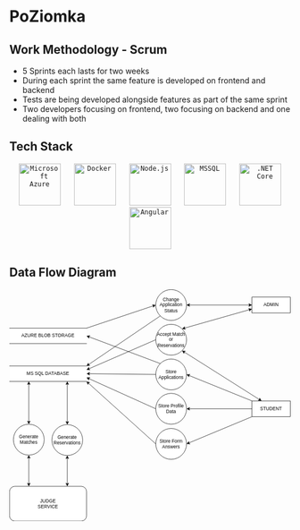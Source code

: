 # PoZiomka

## Work Methodology - Scrum
* 5 Sprints each lasts for two weeks
* During each sprint the same feature is developed on frontend and backend
* Tests are being developed alongside features as part of the same sprint
* Two developers focusing on frontend, two focusing on backend and one dealing with both

## Tech Stack
<div align="center">
	<code style="margin: 10px;"><img width="75" src="https://raw.githubusercontent.com/marwin1991/profile-technology-icons/refs/heads/main/icons/microsoft_azure.png" alt="Microsoft Azure" title="Microsoft Azure"/></code>
	<code style="margin: 10px;"><img width="75" src="https://raw.githubusercontent.com/marwin1991/profile-technology-icons/refs/heads/main/icons/docker.png" alt="Docker" title="Docker"/></code>
	<code style="margin: 10px;"><img width="75" src="https://raw.githubusercontent.com/marwin1991/profile-technology-icons/refs/heads/main/icons/node_js.png" alt="Node.js" title="Node.js"/></code>
	<code style="margin: 10px;"><img width="75" src="https://raw.githubusercontent.com/marwin1991/profile-technology-icons/refs/heads/main/icons/mssql.png" alt="MSSQL" title="MSSQL"/></code>
	<code style="margin: 10px;"><img width="75" src="https://raw.githubusercontent.com/marwin1991/profile-technology-icons/refs/heads/main/icons/_net_core.png" alt=".NET Core" title=".NET Core"/></code>
	<code style="margin: 10px;"><img width="75" src="https://raw.githubusercontent.com/marwin1991/profile-technology-icons/refs/heads/main/icons/angular.png" alt="Angular" title="Angular"/></code>
</div>

## Data Flow Diagram
<?xml version="1.0" encoding="UTF-8"?>
<!-- Do not edit this file with editors other than draw.io -->
<!DOCTYPE svg PUBLIC "-//W3C//DTD SVG 1.1//EN" "http://www.w3.org/Graphics/SVG/1.1/DTD/svg11.dtd">
<svg xmlns="http://www.w3.org/2000/svg" style="background: transparent; background-color: transparent; color-scheme: light dark;" xmlns:xlink="http://www.w3.org/1999/xlink" version="1.1" width="731px" height="601px" viewBox="-0.5 -0.5 731 601" content="&lt;mxfile host=&quot;app.diagrams.net&quot; agent=&quot;Mozilla/5.0 (Windows NT 10.0; Win64; x64) AppleWebKit/537.36 (KHTML, like Gecko) Chrome/134.0.0.0 Safari/537.36 Edg/134.0.0.0&quot; version=&quot;26.1.0&quot;&gt;&#10;  &lt;diagram name=&quot;Strona-1&quot; id=&quot;3VeVyC5zAqebMSFhkDi7&quot;&gt;&#10;    &lt;mxGraphModel dx=&quot;1213&quot; dy=&quot;768&quot; grid=&quot;1&quot; gridSize=&quot;10&quot; guides=&quot;1&quot; tooltips=&quot;1&quot; connect=&quot;1&quot; arrows=&quot;1&quot; fold=&quot;1&quot; page=&quot;1&quot; pageScale=&quot;1&quot; pageWidth=&quot;827&quot; pageHeight=&quot;1169&quot; math=&quot;0&quot; shadow=&quot;0&quot;&gt;&#10;      &lt;root&gt;&#10;        &lt;mxCell id=&quot;0&quot; /&gt;&#10;        &lt;mxCell id=&quot;1&quot; parent=&quot;0&quot; /&gt;&#10;        &lt;mxCell id=&quot;QAty3x_5dBIfzSIflDtk-3&quot; value=&quot;MS SQL DATABASE&quot; style=&quot;html=1;dashed=0;whiteSpace=wrap;shape=partialRectangle;right=0;left=0;&quot; parent=&quot;1&quot; vertex=&quot;1&quot;&gt;&#10;          &lt;mxGeometry x=&quot;40&quot; y=&quot;358&quot; width=&quot;200&quot; height=&quot;40&quot; as=&quot;geometry&quot; /&gt;&#10;        &lt;/mxCell&gt;&#10;        &lt;mxCell id=&quot;QAty3x_5dBIfzSIflDtk-4&quot; value=&quot;Store Profile Data&quot; style=&quot;shape=ellipse;html=1;dashed=0;whiteSpace=wrap;aspect=fixed;perimeter=ellipsePerimeter;&quot; parent=&quot;1&quot; vertex=&quot;1&quot;&gt;&#10;          &lt;mxGeometry x=&quot;420&quot; y=&quot;429&quot; width=&quot;80&quot; height=&quot;80&quot; as=&quot;geometry&quot; /&gt;&#10;        &lt;/mxCell&gt;&#10;        &lt;mxCell id=&quot;QAty3x_5dBIfzSIflDtk-5&quot; value=&quot;Store Form Answers&quot; style=&quot;shape=ellipse;html=1;dashed=0;whiteSpace=wrap;aspect=fixed;perimeter=ellipsePerimeter;&quot; parent=&quot;1&quot; vertex=&quot;1&quot;&gt;&#10;          &lt;mxGeometry x=&quot;420&quot; y=&quot;520&quot; width=&quot;80&quot; height=&quot;80&quot; as=&quot;geometry&quot; /&gt;&#10;        &lt;/mxCell&gt;&#10;        &lt;mxCell id=&quot;QAty3x_5dBIfzSIflDtk-6&quot; value=&quot;STUDENT&quot; style=&quot;html=1;dashed=0;whiteSpace=wrap;&quot; parent=&quot;1&quot; vertex=&quot;1&quot;&gt;&#10;          &lt;mxGeometry x=&quot;670&quot; y=&quot;448.5&quot; width=&quot;100&quot; height=&quot;41&quot; as=&quot;geometry&quot; /&gt;&#10;        &lt;/mxCell&gt;&#10;        &lt;mxCell id=&quot;QAty3x_5dBIfzSIflDtk-8&quot; value=&quot;&quot; style=&quot;endArrow=classic;html=1;rounded=0;entryX=1;entryY=0.5;entryDx=0;entryDy=0;exitX=0;exitY=0.5;exitDx=0;exitDy=0;&quot; parent=&quot;1&quot; source=&quot;QAty3x_5dBIfzSIflDtk-6&quot; target=&quot;QAty3x_5dBIfzSIflDtk-4&quot; edge=&quot;1&quot;&gt;&#10;          &lt;mxGeometry width=&quot;50&quot; height=&quot;50&quot; relative=&quot;1&quot; as=&quot;geometry&quot;&gt;&#10;            &lt;mxPoint x=&quot;420&quot; y=&quot;626&quot; as=&quot;sourcePoint&quot; /&gt;&#10;            &lt;mxPoint x=&quot;470&quot; y=&quot;576&quot; as=&quot;targetPoint&quot; /&gt;&#10;          &lt;/mxGeometry&gt;&#10;        &lt;/mxCell&gt;&#10;        &lt;mxCell id=&quot;QAty3x_5dBIfzSIflDtk-9&quot; value=&quot;&quot; style=&quot;endArrow=classic;html=1;rounded=0;entryX=1;entryY=0.5;entryDx=0;entryDy=0;exitX=0;exitY=1;exitDx=0;exitDy=0;&quot; parent=&quot;1&quot; source=&quot;QAty3x_5dBIfzSIflDtk-6&quot; target=&quot;QAty3x_5dBIfzSIflDtk-5&quot; edge=&quot;1&quot;&gt;&#10;          &lt;mxGeometry width=&quot;50&quot; height=&quot;50&quot; relative=&quot;1&quot; as=&quot;geometry&quot;&gt;&#10;            &lt;mxPoint x=&quot;420&quot; y=&quot;626&quot; as=&quot;sourcePoint&quot; /&gt;&#10;            &lt;mxPoint x=&quot;470&quot; y=&quot;576&quot; as=&quot;targetPoint&quot; /&gt;&#10;          &lt;/mxGeometry&gt;&#10;        &lt;/mxCell&gt;&#10;        &lt;mxCell id=&quot;QAty3x_5dBIfzSIflDtk-10&quot; value=&quot;&quot; style=&quot;endArrow=classic;html=1;rounded=0;exitX=0;exitY=0.5;exitDx=0;exitDy=0;entryX=1;entryY=1;entryDx=0;entryDy=0;&quot; parent=&quot;1&quot; source=&quot;QAty3x_5dBIfzSIflDtk-5&quot; target=&quot;QAty3x_5dBIfzSIflDtk-3&quot; edge=&quot;1&quot;&gt;&#10;          &lt;mxGeometry width=&quot;50&quot; height=&quot;50&quot; relative=&quot;1&quot; as=&quot;geometry&quot;&gt;&#10;            &lt;mxPoint x=&quot;420&quot; y=&quot;626&quot; as=&quot;sourcePoint&quot; /&gt;&#10;            &lt;mxPoint x=&quot;240&quot; y=&quot;476&quot; as=&quot;targetPoint&quot; /&gt;&#10;          &lt;/mxGeometry&gt;&#10;        &lt;/mxCell&gt;&#10;        &lt;mxCell id=&quot;QAty3x_5dBIfzSIflDtk-11&quot; value=&quot;&quot; style=&quot;endArrow=classic;html=1;rounded=0;exitX=0;exitY=0.5;exitDx=0;exitDy=0;entryX=1;entryY=0.75;entryDx=0;entryDy=0;&quot; parent=&quot;1&quot; source=&quot;QAty3x_5dBIfzSIflDtk-4&quot; target=&quot;QAty3x_5dBIfzSIflDtk-3&quot; edge=&quot;1&quot;&gt;&#10;          &lt;mxGeometry width=&quot;50&quot; height=&quot;50&quot; relative=&quot;1&quot; as=&quot;geometry&quot;&gt;&#10;            &lt;mxPoint x=&quot;420&quot; y=&quot;626&quot; as=&quot;sourcePoint&quot; /&gt;&#10;            &lt;mxPoint x=&quot;240&quot; y=&quot;456&quot; as=&quot;targetPoint&quot; /&gt;&#10;          &lt;/mxGeometry&gt;&#10;        &lt;/mxCell&gt;&#10;        &lt;mxCell id=&quot;QAty3x_5dBIfzSIflDtk-12&quot; value=&quot;AZURE BLOB STORAGE&quot; style=&quot;html=1;dashed=0;whiteSpace=wrap;shape=partialRectangle;right=0;left=0;&quot; parent=&quot;1&quot; vertex=&quot;1&quot;&gt;&#10;          &lt;mxGeometry x=&quot;40&quot; y=&quot;260&quot; width=&quot;200&quot; height=&quot;40&quot; as=&quot;geometry&quot; /&gt;&#10;        &lt;/mxCell&gt;&#10;        &lt;mxCell id=&quot;QAty3x_5dBIfzSIflDtk-13&quot; value=&quot;Store Applications&quot; style=&quot;shape=ellipse;html=1;dashed=0;whiteSpace=wrap;aspect=fixed;perimeter=ellipsePerimeter;&quot; parent=&quot;1&quot; vertex=&quot;1&quot;&gt;&#10;          &lt;mxGeometry x=&quot;420&quot; y=&quot;340&quot; width=&quot;80&quot; height=&quot;80&quot; as=&quot;geometry&quot; /&gt;&#10;        &lt;/mxCell&gt;&#10;        &lt;mxCell id=&quot;QAty3x_5dBIfzSIflDtk-14&quot; value=&quot;&quot; style=&quot;endArrow=classic;html=1;rounded=0;exitX=0;exitY=0;exitDx=0;exitDy=0;entryX=1;entryY=0.5;entryDx=0;entryDy=0;&quot; parent=&quot;1&quot; source=&quot;QAty3x_5dBIfzSIflDtk-6&quot; target=&quot;QAty3x_5dBIfzSIflDtk-13&quot; edge=&quot;1&quot;&gt;&#10;          &lt;mxGeometry width=&quot;50&quot; height=&quot;50&quot; relative=&quot;1&quot; as=&quot;geometry&quot;&gt;&#10;            &lt;mxPoint x=&quot;420&quot; y=&quot;626&quot; as=&quot;sourcePoint&quot; /&gt;&#10;            &lt;mxPoint x=&quot;470&quot; y=&quot;576&quot; as=&quot;targetPoint&quot; /&gt;&#10;          &lt;/mxGeometry&gt;&#10;        &lt;/mxCell&gt;&#10;        &lt;mxCell id=&quot;QAty3x_5dBIfzSIflDtk-15&quot; value=&quot;&quot; style=&quot;endArrow=classic;html=1;rounded=0;entryX=1;entryY=0.5;entryDx=0;entryDy=0;exitX=0;exitY=0;exitDx=0;exitDy=0;&quot; parent=&quot;1&quot; source=&quot;QAty3x_5dBIfzSIflDtk-13&quot; target=&quot;QAty3x_5dBIfzSIflDtk-12&quot; edge=&quot;1&quot;&gt;&#10;          &lt;mxGeometry width=&quot;50&quot; height=&quot;50&quot; relative=&quot;1&quot; as=&quot;geometry&quot;&gt;&#10;            &lt;mxPoint x=&quot;430&quot; y=&quot;646&quot; as=&quot;sourcePoint&quot; /&gt;&#10;            &lt;mxPoint x=&quot;240&quot; y=&quot;358&quot; as=&quot;targetPoint&quot; /&gt;&#10;          &lt;/mxGeometry&gt;&#10;        &lt;/mxCell&gt;&#10;        &lt;mxCell id=&quot;QAty3x_5dBIfzSIflDtk-16&quot; value=&quot;&quot; style=&quot;endArrow=classic;html=1;rounded=0;entryX=1;entryY=0.5;entryDx=0;entryDy=0;exitX=0;exitY=0.5;exitDx=0;exitDy=0;&quot; parent=&quot;1&quot; source=&quot;QAty3x_5dBIfzSIflDtk-13&quot; target=&quot;QAty3x_5dBIfzSIflDtk-3&quot; edge=&quot;1&quot;&gt;&#10;          &lt;mxGeometry width=&quot;50&quot; height=&quot;50&quot; relative=&quot;1&quot; as=&quot;geometry&quot;&gt;&#10;            &lt;mxPoint x=&quot;420&quot; y=&quot;626&quot; as=&quot;sourcePoint&quot; /&gt;&#10;            &lt;mxPoint x=&quot;240&quot; y=&quot;436&quot; as=&quot;targetPoint&quot; /&gt;&#10;          &lt;/mxGeometry&gt;&#10;        &lt;/mxCell&gt;&#10;        &lt;mxCell id=&quot;QAty3x_5dBIfzSIflDtk-18&quot; value=&quot;JUDGE&amp;lt;div&amp;gt;SERVICE&amp;lt;/div&amp;gt;&quot; style=&quot;rounded=1;whiteSpace=wrap;html=1;&quot; parent=&quot;1&quot; vertex=&quot;1&quot;&gt;&#10;          &lt;mxGeometry x=&quot;40&quot; y=&quot;670&quot; width=&quot;200&quot; height=&quot;90&quot; as=&quot;geometry&quot; /&gt;&#10;        &lt;/mxCell&gt;&#10;        &lt;mxCell id=&quot;QAty3x_5dBIfzSIflDtk-20&quot; value=&quot;Generate Matches&quot; style=&quot;ellipse;whiteSpace=wrap;html=1;aspect=fixed;&quot; parent=&quot;1&quot; vertex=&quot;1&quot;&gt;&#10;          &lt;mxGeometry x=&quot;50&quot; y=&quot;509&quot; width=&quot;80&quot; height=&quot;80&quot; as=&quot;geometry&quot; /&gt;&#10;        &lt;/mxCell&gt;&#10;        &lt;mxCell id=&quot;QAty3x_5dBIfzSIflDtk-21&quot; value=&quot;&quot; style=&quot;endArrow=classic;startArrow=classic;html=1;rounded=0;entryX=0.25;entryY=0;entryDx=0;entryDy=0;exitX=0.5;exitY=1;exitDx=0;exitDy=0;&quot; parent=&quot;1&quot; source=&quot;QAty3x_5dBIfzSIflDtk-20&quot; target=&quot;QAty3x_5dBIfzSIflDtk-18&quot; edge=&quot;1&quot;&gt;&#10;          &lt;mxGeometry width=&quot;50&quot; height=&quot;50&quot; relative=&quot;1&quot; as=&quot;geometry&quot;&gt;&#10;            &lt;mxPoint x=&quot;290&quot; y=&quot;1070&quot; as=&quot;sourcePoint&quot; /&gt;&#10;            &lt;mxPoint x=&quot;340&quot; y=&quot;1020&quot; as=&quot;targetPoint&quot; /&gt;&#10;          &lt;/mxGeometry&gt;&#10;        &lt;/mxCell&gt;&#10;        &lt;mxCell id=&quot;QAty3x_5dBIfzSIflDtk-22&quot; value=&quot;&quot; style=&quot;endArrow=classic;startArrow=classic;html=1;rounded=0;exitX=0.5;exitY=0;exitDx=0;exitDy=0;entryX=0.25;entryY=1;entryDx=0;entryDy=0;&quot; parent=&quot;1&quot; source=&quot;QAty3x_5dBIfzSIflDtk-20&quot; target=&quot;QAty3x_5dBIfzSIflDtk-3&quot; edge=&quot;1&quot;&gt;&#10;          &lt;mxGeometry width=&quot;50&quot; height=&quot;50&quot; relative=&quot;1&quot; as=&quot;geometry&quot;&gt;&#10;            &lt;mxPoint x=&quot;100&quot; y=&quot;570&quot; as=&quot;sourcePoint&quot; /&gt;&#10;            &lt;mxPoint x=&quot;90&quot; y=&quot;640&quot; as=&quot;targetPoint&quot; /&gt;&#10;          &lt;/mxGeometry&gt;&#10;        &lt;/mxCell&gt;&#10;        &lt;mxCell id=&quot;QAty3x_5dBIfzSIflDtk-23&quot; value=&quot;Generate Reservations&quot; style=&quot;ellipse;whiteSpace=wrap;html=1;aspect=fixed;&quot; parent=&quot;1&quot; vertex=&quot;1&quot;&gt;&#10;          &lt;mxGeometry x=&quot;150&quot; y=&quot;510&quot; width=&quot;80&quot; height=&quot;80&quot; as=&quot;geometry&quot; /&gt;&#10;        &lt;/mxCell&gt;&#10;        &lt;mxCell id=&quot;QAty3x_5dBIfzSIflDtk-24&quot; value=&quot;&quot; style=&quot;endArrow=classic;startArrow=classic;html=1;fontColor=#FF3333;rounded=0;exitX=0.75;exitY=0;exitDx=0;exitDy=0;entryX=0.5;entryY=1;entryDx=0;entryDy=0;&quot; parent=&quot;1&quot; source=&quot;QAty3x_5dBIfzSIflDtk-18&quot; target=&quot;QAty3x_5dBIfzSIflDtk-23&quot; edge=&quot;1&quot;&gt;&#10;          &lt;mxGeometry width=&quot;50&quot; height=&quot;50&quot; relative=&quot;1&quot; as=&quot;geometry&quot;&gt;&#10;            &lt;mxPoint x=&quot;346&quot; y=&quot;1050&quot; as=&quot;sourcePoint&quot; /&gt;&#10;            &lt;mxPoint x=&quot;396&quot; y=&quot;1000&quot; as=&quot;targetPoint&quot; /&gt;&#10;          &lt;/mxGeometry&gt;&#10;        &lt;/mxCell&gt;&#10;        &lt;mxCell id=&quot;QAty3x_5dBIfzSIflDtk-25&quot; value=&quot;&quot; style=&quot;endArrow=classic;startArrow=classic;html=1;fontColor=#FF3333;rounded=0;entryX=0.5;entryY=0;entryDx=0;entryDy=0;exitX=0.75;exitY=1;exitDx=0;exitDy=0;&quot; parent=&quot;1&quot; source=&quot;QAty3x_5dBIfzSIflDtk-3&quot; target=&quot;QAty3x_5dBIfzSIflDtk-23&quot; edge=&quot;1&quot;&gt;&#10;          &lt;mxGeometry width=&quot;50&quot; height=&quot;50&quot; relative=&quot;1&quot; as=&quot;geometry&quot;&gt;&#10;            &lt;mxPoint x=&quot;210&quot; y=&quot;550&quot; as=&quot;sourcePoint&quot; /&gt;&#10;            &lt;mxPoint x=&quot;270&quot; y=&quot;590&quot; as=&quot;targetPoint&quot; /&gt;&#10;          &lt;/mxGeometry&gt;&#10;        &lt;/mxCell&gt;&#10;        &lt;mxCell id=&quot;QAty3x_5dBIfzSIflDtk-30&quot; value=&quot;Change Application Status&quot; style=&quot;shape=ellipse;html=1;dashed=0;whiteSpace=wrap;aspect=fixed;perimeter=ellipsePerimeter;&quot; parent=&quot;1&quot; vertex=&quot;1&quot;&gt;&#10;          &lt;mxGeometry x=&quot;420&quot; y=&quot;160&quot; width=&quot;80&quot; height=&quot;80&quot; as=&quot;geometry&quot; /&gt;&#10;        &lt;/mxCell&gt;&#10;        &lt;mxCell id=&quot;QAty3x_5dBIfzSIflDtk-31&quot; value=&quot;ADMIN&quot; style=&quot;html=1;dashed=0;whiteSpace=wrap;&quot; parent=&quot;1&quot; vertex=&quot;1&quot;&gt;&#10;          &lt;mxGeometry x=&quot;670&quot; y=&quot;179.5&quot; width=&quot;100&quot; height=&quot;41&quot; as=&quot;geometry&quot; /&gt;&#10;        &lt;/mxCell&gt;&#10;        &lt;mxCell id=&quot;QAty3x_5dBIfzSIflDtk-33&quot; value=&quot;&quot; style=&quot;endArrow=classic;html=1;rounded=0;exitX=1;exitY=0;exitDx=0;exitDy=0;entryX=0;entryY=0.5;entryDx=0;entryDy=0;&quot; parent=&quot;1&quot; source=&quot;QAty3x_5dBIfzSIflDtk-12&quot; target=&quot;QAty3x_5dBIfzSIflDtk-30&quot; edge=&quot;1&quot;&gt;&#10;          &lt;mxGeometry width=&quot;50&quot; height=&quot;50&quot; relative=&quot;1&quot; as=&quot;geometry&quot;&gt;&#10;            &lt;mxPoint x=&quot;330&quot; y=&quot;160&quot; as=&quot;sourcePoint&quot; /&gt;&#10;            &lt;mxPoint x=&quot;350&quot; y=&quot;160&quot; as=&quot;targetPoint&quot; /&gt;&#10;          &lt;/mxGeometry&gt;&#10;        &lt;/mxCell&gt;&#10;        &lt;mxCell id=&quot;QAty3x_5dBIfzSIflDtk-35&quot; value=&quot;&quot; style=&quot;endArrow=classic;html=1;rounded=0;entryX=1;entryY=0;entryDx=0;entryDy=0;exitX=0;exitY=1;exitDx=0;exitDy=0;&quot; parent=&quot;1&quot; source=&quot;QAty3x_5dBIfzSIflDtk-30&quot; target=&quot;QAty3x_5dBIfzSIflDtk-3&quot; edge=&quot;1&quot;&gt;&#10;          &lt;mxGeometry width=&quot;50&quot; height=&quot;50&quot; relative=&quot;1&quot; as=&quot;geometry&quot;&gt;&#10;            &lt;mxPoint x=&quot;410&quot; y=&quot;380&quot; as=&quot;sourcePoint&quot; /&gt;&#10;            &lt;mxPoint x=&quot;460&quot; y=&quot;330&quot; as=&quot;targetPoint&quot; /&gt;&#10;          &lt;/mxGeometry&gt;&#10;        &lt;/mxCell&gt;&#10;        &lt;mxCell id=&quot;QAty3x_5dBIfzSIflDtk-36&quot; value=&quot;&quot; style=&quot;endArrow=classic;startArrow=classic;html=1;fontColor=#FF3333;rounded=0;entryX=1;entryY=0.5;entryDx=0;entryDy=0;exitX=0;exitY=0.5;exitDx=0;exitDy=0;&quot; parent=&quot;1&quot; source=&quot;QAty3x_5dBIfzSIflDtk-31&quot; target=&quot;QAty3x_5dBIfzSIflDtk-30&quot; edge=&quot;1&quot;&gt;&#10;          &lt;mxGeometry width=&quot;50&quot; height=&quot;50&quot; relative=&quot;1&quot; as=&quot;geometry&quot;&gt;&#10;            &lt;mxPoint x=&quot;410&quot; y=&quot;380&quot; as=&quot;sourcePoint&quot; /&gt;&#10;            &lt;mxPoint x=&quot;460&quot; y=&quot;330&quot; as=&quot;targetPoint&quot; /&gt;&#10;          &lt;/mxGeometry&gt;&#10;        &lt;/mxCell&gt;&#10;        &lt;mxCell id=&quot;QAty3x_5dBIfzSIflDtk-37&quot; value=&quot;Accept Match or Reservations&quot; style=&quot;shape=ellipse;html=1;dashed=0;whiteSpace=wrap;aspect=fixed;perimeter=ellipsePerimeter;&quot; parent=&quot;1&quot; vertex=&quot;1&quot;&gt;&#10;          &lt;mxGeometry x=&quot;420&quot; y=&quot;250&quot; width=&quot;80&quot; height=&quot;80&quot; as=&quot;geometry&quot; /&gt;&#10;        &lt;/mxCell&gt;&#10;        &lt;mxCell id=&quot;QAty3x_5dBIfzSIflDtk-38&quot; value=&quot;&quot; style=&quot;endArrow=classic;startArrow=classic;html=1;fontColor=#FF3333;rounded=0;entryX=1;entryY=1;entryDx=0;entryDy=0;exitX=0.25;exitY=0;exitDx=0;exitDy=0;&quot; parent=&quot;1&quot; source=&quot;QAty3x_5dBIfzSIflDtk-6&quot; target=&quot;QAty3x_5dBIfzSIflDtk-37&quot; edge=&quot;1&quot;&gt;&#10;          &lt;mxGeometry width=&quot;50&quot; height=&quot;50&quot; relative=&quot;1&quot; as=&quot;geometry&quot;&gt;&#10;            &lt;mxPoint x=&quot;410&quot; y=&quot;380&quot; as=&quot;sourcePoint&quot; /&gt;&#10;            &lt;mxPoint x=&quot;460&quot; y=&quot;330&quot; as=&quot;targetPoint&quot; /&gt;&#10;          &lt;/mxGeometry&gt;&#10;        &lt;/mxCell&gt;&#10;        &lt;mxCell id=&quot;QAty3x_5dBIfzSIflDtk-39&quot; value=&quot;&quot; style=&quot;endArrow=classic;html=1;rounded=0;entryX=1;entryY=0.25;entryDx=0;entryDy=0;exitX=0;exitY=0.5;exitDx=0;exitDy=0;&quot; parent=&quot;1&quot; source=&quot;QAty3x_5dBIfzSIflDtk-37&quot; target=&quot;QAty3x_5dBIfzSIflDtk-3&quot; edge=&quot;1&quot;&gt;&#10;          &lt;mxGeometry width=&quot;50&quot; height=&quot;50&quot; relative=&quot;1&quot; as=&quot;geometry&quot;&gt;&#10;            &lt;mxPoint x=&quot;410&quot; y=&quot;380&quot; as=&quot;sourcePoint&quot; /&gt;&#10;            &lt;mxPoint x=&quot;460&quot; y=&quot;330&quot; as=&quot;targetPoint&quot; /&gt;&#10;          &lt;/mxGeometry&gt;&#10;        &lt;/mxCell&gt;&#10;        &lt;mxCell id=&quot;QAty3x_5dBIfzSIflDtk-40&quot; value=&quot;&quot; style=&quot;endArrow=classic;startArrow=classic;html=1;fontColor=#FF3333;rounded=0;entryX=1;entryY=0;entryDx=0;entryDy=0;exitX=0;exitY=0.75;exitDx=0;exitDy=0;&quot; parent=&quot;1&quot; source=&quot;QAty3x_5dBIfzSIflDtk-31&quot; target=&quot;QAty3x_5dBIfzSIflDtk-37&quot; edge=&quot;1&quot;&gt;&#10;          &lt;mxGeometry width=&quot;50&quot; height=&quot;50&quot; relative=&quot;1&quot; as=&quot;geometry&quot;&gt;&#10;            &lt;mxPoint x=&quot;410&quot; y=&quot;380&quot; as=&quot;sourcePoint&quot; /&gt;&#10;            &lt;mxPoint x=&quot;460&quot; y=&quot;330&quot; as=&quot;targetPoint&quot; /&gt;&#10;          &lt;/mxGeometry&gt;&#10;        &lt;/mxCell&gt;&#10;      &lt;/root&gt;&#10;    &lt;/mxGraphModel&gt;&#10;  &lt;/diagram&gt;&#10;&lt;/mxfile&gt;&#10;"><defs/><g><g data-cell-id="0"><g data-cell-id="1"><g data-cell-id="QAty3x_5dBIfzSIflDtk-3"><g><rect x="0" y="198" width="200" height="40" fill="#ffffff" stroke="none" pointer-events="all" style="fill: light-dark(#ffffff, var(--ge-dark-color, #121212));"/><path d="M 0 198 L 200 198 M 200 238 L 0 238" fill="none" stroke="#000000" stroke-linecap="square" stroke-miterlimit="10" pointer-events="all" style="stroke: light-dark(rgb(0, 0, 0), rgb(255, 255, 255));"/></g><g><g transform="translate(-0.5 -0.5)"><switch><foreignObject style="overflow: visible; text-align: left;" pointer-events="none" width="100%" height="100%" requiredFeatures="http://www.w3.org/TR/SVG11/feature#Extensibility"><div xmlns="http://www.w3.org/1999/xhtml" style="display: flex; align-items: unsafe center; justify-content: unsafe center; width: 198px; height: 1px; padding-top: 218px; margin-left: 1px;"><div style="box-sizing: border-box; font-size: 0; text-align: center; color: #000000; "><div style="display: inline-block; font-size: 12px; font-family: &quot;Helvetica&quot;; color: light-dark(#000000, #ffffff); line-height: 1.2; pointer-events: all; white-space: normal; word-wrap: normal; ">MS SQL DATABASE</div></div></div></foreignObject><text x="100" y="222" fill="light-dark(#000000, #ffffff)" font-family="&quot;Helvetica&quot;" font-size="12px" text-anchor="middle">MS SQL DATABASE</text></switch></g></g></g><g data-cell-id="QAty3x_5dBIfzSIflDtk-4"><g><ellipse cx="420" cy="309" rx="40" ry="40" fill="#ffffff" stroke="#000000" pointer-events="all" style="fill: light-dark(#ffffff, var(--ge-dark-color, #121212)); stroke: light-dark(rgb(0, 0, 0), rgb(255, 255, 255));"/></g><g><g transform="translate(-0.5 -0.5)"><switch><foreignObject style="overflow: visible; text-align: left;" pointer-events="none" width="100%" height="100%" requiredFeatures="http://www.w3.org/TR/SVG11/feature#Extensibility"><div xmlns="http://www.w3.org/1999/xhtml" style="display: flex; align-items: unsafe center; justify-content: unsafe center; width: 78px; height: 1px; padding-top: 309px; margin-left: 381px;"><div style="box-sizing: border-box; font-size: 0; text-align: center; color: #000000; "><div style="display: inline-block; font-size: 12px; font-family: &quot;Helvetica&quot;; color: light-dark(#000000, #ffffff); line-height: 1.2; pointer-events: all; white-space: normal; word-wrap: normal; ">Store Profile Data</div></div></div></foreignObject><text x="420" y="313" fill="light-dark(#000000, #ffffff)" font-family="&quot;Helvetica&quot;" font-size="12px" text-anchor="middle">Store Profile...</text></switch></g></g></g><g data-cell-id="QAty3x_5dBIfzSIflDtk-5"><g><ellipse cx="420" cy="400" rx="40" ry="40" fill="#ffffff" stroke="#000000" pointer-events="all" style="fill: light-dark(#ffffff, var(--ge-dark-color, #121212)); stroke: light-dark(rgb(0, 0, 0), rgb(255, 255, 255));"/></g><g><g transform="translate(-0.5 -0.5)"><switch><foreignObject style="overflow: visible; text-align: left;" pointer-events="none" width="100%" height="100%" requiredFeatures="http://www.w3.org/TR/SVG11/feature#Extensibility"><div xmlns="http://www.w3.org/1999/xhtml" style="display: flex; align-items: unsafe center; justify-content: unsafe center; width: 78px; height: 1px; padding-top: 400px; margin-left: 381px;"><div style="box-sizing: border-box; font-size: 0; text-align: center; color: #000000; "><div style="display: inline-block; font-size: 12px; font-family: &quot;Helvetica&quot;; color: light-dark(#000000, #ffffff); line-height: 1.2; pointer-events: all; white-space: normal; word-wrap: normal; ">Store Form Answers</div></div></div></foreignObject><text x="420" y="404" fill="light-dark(#000000, #ffffff)" font-family="&quot;Helvetica&quot;" font-size="12px" text-anchor="middle">Store Form An...</text></switch></g></g></g><g data-cell-id="QAty3x_5dBIfzSIflDtk-6"><g><rect x="630" y="288.5" width="100" height="41" fill="#ffffff" stroke="#000000" pointer-events="all" style="fill: light-dark(#ffffff, var(--ge-dark-color, #121212)); stroke: light-dark(rgb(0, 0, 0), rgb(255, 255, 255));"/></g><g><g transform="translate(-0.5 -0.5)"><switch><foreignObject style="overflow: visible; text-align: left;" pointer-events="none" width="100%" height="100%" requiredFeatures="http://www.w3.org/TR/SVG11/feature#Extensibility"><div xmlns="http://www.w3.org/1999/xhtml" style="display: flex; align-items: unsafe center; justify-content: unsafe center; width: 98px; height: 1px; padding-top: 309px; margin-left: 631px;"><div style="box-sizing: border-box; font-size: 0; text-align: center; color: #000000; "><div style="display: inline-block; font-size: 12px; font-family: &quot;Helvetica&quot;; color: light-dark(#000000, #ffffff); line-height: 1.2; pointer-events: all; white-space: normal; word-wrap: normal; ">STUDENT</div></div></div></foreignObject><text x="680" y="313" fill="light-dark(#000000, #ffffff)" font-family="&quot;Helvetica&quot;" font-size="12px" text-anchor="middle">STUDENT</text></switch></g></g></g><g data-cell-id="QAty3x_5dBIfzSIflDtk-8"><g><path d="M 630 309 L 466.37 309" fill="none" stroke="#000000" stroke-miterlimit="10" pointer-events="stroke" style="stroke: light-dark(rgb(0, 0, 0), rgb(255, 255, 255));"/><path d="M 461.12 309 L 468.12 305.5 L 466.37 309 L 468.12 312.5 Z" fill="#000000" stroke="#000000" stroke-miterlimit="10" pointer-events="all" style="fill: light-dark(rgb(0, 0, 0), rgb(255, 255, 255)); stroke: light-dark(rgb(0, 0, 0), rgb(255, 255, 255));"/></g></g><g data-cell-id="QAty3x_5dBIfzSIflDtk-9"><g><path d="M 630 329.5 L 465.88 397.56" fill="none" stroke="#000000" stroke-miterlimit="10" pointer-events="stroke" style="stroke: light-dark(rgb(0, 0, 0), rgb(255, 255, 255));"/><path d="M 461.03 399.57 L 466.16 393.66 L 465.88 397.56 L 468.84 400.12 Z" fill="#000000" stroke="#000000" stroke-miterlimit="10" pointer-events="all" style="fill: light-dark(rgb(0, 0, 0), rgb(255, 255, 255)); stroke: light-dark(rgb(0, 0, 0), rgb(255, 255, 255));"/></g></g><g data-cell-id="QAty3x_5dBIfzSIflDtk-10"><g><path d="M 380 400 L 204.73 242.26" fill="none" stroke="#000000" stroke-miterlimit="10" pointer-events="stroke" style="stroke: light-dark(rgb(0, 0, 0), rgb(255, 255, 255));"/><path d="M 200.83 238.75 L 208.38 240.83 L 204.73 242.26 L 203.69 246.03 Z" fill="#000000" stroke="#000000" stroke-miterlimit="10" pointer-events="all" style="fill: light-dark(rgb(0, 0, 0), rgb(255, 255, 255)); stroke: light-dark(rgb(0, 0, 0), rgb(255, 255, 255));"/></g></g><g data-cell-id="QAty3x_5dBIfzSIflDtk-11"><g><path d="M 380 309 L 205.81 230.61" fill="none" stroke="#000000" stroke-miterlimit="10" pointer-events="stroke" style="stroke: light-dark(rgb(0, 0, 0), rgb(255, 255, 255));"/><path d="M 201.02 228.46 L 208.84 228.14 L 205.81 230.61 L 205.97 234.52 Z" fill="#000000" stroke="#000000" stroke-miterlimit="10" pointer-events="all" style="fill: light-dark(rgb(0, 0, 0), rgb(255, 255, 255)); stroke: light-dark(rgb(0, 0, 0), rgb(255, 255, 255));"/></g></g><g data-cell-id="QAty3x_5dBIfzSIflDtk-12"><g><rect x="0" y="100" width="200" height="40" fill="#ffffff" stroke="none" pointer-events="all" style="fill: light-dark(#ffffff, var(--ge-dark-color, #121212));"/><path d="M 0 100 L 200 100 M 200 140 L 0 140" fill="none" stroke="#000000" stroke-linecap="square" stroke-miterlimit="10" pointer-events="all" style="stroke: light-dark(rgb(0, 0, 0), rgb(255, 255, 255));"/></g><g><g transform="translate(-0.5 -0.5)"><switch><foreignObject style="overflow: visible; text-align: left;" pointer-events="none" width="100%" height="100%" requiredFeatures="http://www.w3.org/TR/SVG11/feature#Extensibility"><div xmlns="http://www.w3.org/1999/xhtml" style="display: flex; align-items: unsafe center; justify-content: unsafe center; width: 198px; height: 1px; padding-top: 120px; margin-left: 1px;"><div style="box-sizing: border-box; font-size: 0; text-align: center; color: #000000; "><div style="display: inline-block; font-size: 12px; font-family: &quot;Helvetica&quot;; color: light-dark(#000000, #ffffff); line-height: 1.2; pointer-events: all; white-space: normal; word-wrap: normal; ">AZURE BLOB STORAGE</div></div></div></foreignObject><text x="100" y="124" fill="light-dark(#000000, #ffffff)" font-family="&quot;Helvetica&quot;" font-size="12px" text-anchor="middle">AZURE BLOB STORAGE</text></switch></g></g></g><g data-cell-id="QAty3x_5dBIfzSIflDtk-13"><g><ellipse cx="420" cy="220" rx="40" ry="40" fill="#ffffff" stroke="#000000" pointer-events="all" style="fill: light-dark(#ffffff, var(--ge-dark-color, #121212)); stroke: light-dark(rgb(0, 0, 0), rgb(255, 255, 255));"/></g><g><g transform="translate(-0.5 -0.5)"><switch><foreignObject style="overflow: visible; text-align: left;" pointer-events="none" width="100%" height="100%" requiredFeatures="http://www.w3.org/TR/SVG11/feature#Extensibility"><div xmlns="http://www.w3.org/1999/xhtml" style="display: flex; align-items: unsafe center; justify-content: unsafe center; width: 78px; height: 1px; padding-top: 220px; margin-left: 381px;"><div style="box-sizing: border-box; font-size: 0; text-align: center; color: #000000; "><div style="display: inline-block; font-size: 12px; font-family: &quot;Helvetica&quot;; color: light-dark(#000000, #ffffff); line-height: 1.2; pointer-events: all; white-space: normal; word-wrap: normal; ">Store Applications</div></div></div></foreignObject><text x="420" y="224" fill="light-dark(#000000, #ffffff)" font-family="&quot;Helvetica&quot;" font-size="12px" text-anchor="middle">Store Applica...</text></switch></g></g></g><g data-cell-id="QAty3x_5dBIfzSIflDtk-14"><g><path d="M 630 288.5 L 465.91 222.38" fill="none" stroke="#000000" stroke-miterlimit="10" pointer-events="stroke" style="stroke: light-dark(rgb(0, 0, 0), rgb(255, 255, 255));"/><path d="M 461.04 220.42 L 468.84 219.79 L 465.91 222.38 L 466.22 226.28 Z" fill="#000000" stroke="#000000" stroke-miterlimit="10" pointer-events="all" style="fill: light-dark(rgb(0, 0, 0), rgb(255, 255, 255)); stroke: light-dark(rgb(0, 0, 0), rgb(255, 255, 255));"/></g></g><g data-cell-id="QAty3x_5dBIfzSIflDtk-15"><g><path d="M 391.72 191.72 L 205.96 122.23" fill="none" stroke="#000000" stroke-miterlimit="10" pointer-events="stroke" style="stroke: light-dark(rgb(0, 0, 0), rgb(255, 255, 255));"/><path d="M 201.05 120.39 L 208.83 119.57 L 205.96 122.23 L 206.38 126.12 Z" fill="#000000" stroke="#000000" stroke-miterlimit="10" pointer-events="all" style="fill: light-dark(rgb(0, 0, 0), rgb(255, 255, 255)); stroke: light-dark(rgb(0, 0, 0), rgb(255, 255, 255));"/></g></g><g data-cell-id="QAty3x_5dBIfzSIflDtk-16"><g><path d="M 380 220 L 206.37 218.07" fill="none" stroke="#000000" stroke-miterlimit="10" pointer-events="stroke" style="stroke: light-dark(rgb(0, 0, 0), rgb(255, 255, 255));"/><path d="M 201.12 218.01 L 208.16 214.59 L 206.37 218.07 L 208.08 221.59 Z" fill="#000000" stroke="#000000" stroke-miterlimit="10" pointer-events="all" style="fill: light-dark(rgb(0, 0, 0), rgb(255, 255, 255)); stroke: light-dark(rgb(0, 0, 0), rgb(255, 255, 255));"/></g></g><g data-cell-id="QAty3x_5dBIfzSIflDtk-18"><g><rect x="0" y="510" width="200" height="90" rx="13.5" ry="13.5" fill="#ffffff" stroke="#000000" pointer-events="all" style="fill: light-dark(#ffffff, var(--ge-dark-color, #121212)); stroke: light-dark(rgb(0, 0, 0), rgb(255, 255, 255));"/></g><g><g transform="translate(-0.5 -0.5)"><switch><foreignObject style="overflow: visible; text-align: left;" pointer-events="none" width="100%" height="100%" requiredFeatures="http://www.w3.org/TR/SVG11/feature#Extensibility"><div xmlns="http://www.w3.org/1999/xhtml" style="display: flex; align-items: unsafe center; justify-content: unsafe center; width: 198px; height: 1px; padding-top: 555px; margin-left: 1px;"><div style="box-sizing: border-box; font-size: 0; text-align: center; color: #000000; "><div style="display: inline-block; font-size: 12px; font-family: &quot;Helvetica&quot;; color: light-dark(#000000, #ffffff); line-height: 1.2; pointer-events: all; white-space: normal; word-wrap: normal; ">JUDGE<div>SERVICE</div></div></div></div></foreignObject><text x="100" y="559" fill="light-dark(#000000, #ffffff)" font-family="&quot;Helvetica&quot;" font-size="12px" text-anchor="middle">JUDGE...</text></switch></g></g></g><g data-cell-id="QAty3x_5dBIfzSIflDtk-20"><g><ellipse cx="50" cy="389" rx="40" ry="40" fill="#ffffff" stroke="#000000" pointer-events="all" style="fill: light-dark(#ffffff, var(--ge-dark-color, #121212)); stroke: light-dark(rgb(0, 0, 0), rgb(255, 255, 255));"/></g><g><g transform="translate(-0.5 -0.5)"><switch><foreignObject style="overflow: visible; text-align: left;" pointer-events="none" width="100%" height="100%" requiredFeatures="http://www.w3.org/TR/SVG11/feature#Extensibility"><div xmlns="http://www.w3.org/1999/xhtml" style="display: flex; align-items: unsafe center; justify-content: unsafe center; width: 78px; height: 1px; padding-top: 389px; margin-left: 11px;"><div style="box-sizing: border-box; font-size: 0; text-align: center; color: #000000; "><div style="display: inline-block; font-size: 12px; font-family: &quot;Helvetica&quot;; color: light-dark(#000000, #ffffff); line-height: 1.2; pointer-events: all; white-space: normal; word-wrap: normal; ">Generate Matches</div></div></div></foreignObject><text x="50" y="393" fill="light-dark(#000000, #ffffff)" font-family="&quot;Helvetica&quot;" font-size="12px" text-anchor="middle">Generate Matc...</text></switch></g></g></g><g data-cell-id="QAty3x_5dBIfzSIflDtk-21"><g><path d="M 50 435.37 L 50 503.63" fill="none" stroke="#000000" stroke-miterlimit="10" pointer-events="stroke" style="stroke: light-dark(rgb(0, 0, 0), rgb(255, 255, 255));"/><path d="M 50 430.12 L 53.5 437.12 L 50 435.37 L 46.5 437.12 Z" fill="#000000" stroke="#000000" stroke-miterlimit="10" pointer-events="all" style="fill: light-dark(rgb(0, 0, 0), rgb(255, 255, 255)); stroke: light-dark(rgb(0, 0, 0), rgb(255, 255, 255));"/><path d="M 50 508.88 L 46.5 501.88 L 50 503.63 L 53.5 501.88 Z" fill="#000000" stroke="#000000" stroke-miterlimit="10" pointer-events="all" style="fill: light-dark(rgb(0, 0, 0), rgb(255, 255, 255)); stroke: light-dark(rgb(0, 0, 0), rgb(255, 255, 255));"/></g></g><g data-cell-id="QAty3x_5dBIfzSIflDtk-22"><g><path d="M 50 342.63 L 50 244.37" fill="none" stroke="#000000" stroke-miterlimit="10" pointer-events="stroke" style="stroke: light-dark(rgb(0, 0, 0), rgb(255, 255, 255));"/><path d="M 50 347.88 L 46.5 340.88 L 50 342.63 L 53.5 340.88 Z" fill="#000000" stroke="#000000" stroke-miterlimit="10" pointer-events="all" style="fill: light-dark(rgb(0, 0, 0), rgb(255, 255, 255)); stroke: light-dark(rgb(0, 0, 0), rgb(255, 255, 255));"/><path d="M 50 239.12 L 53.5 246.12 L 50 244.37 L 46.5 246.12 Z" fill="#000000" stroke="#000000" stroke-miterlimit="10" pointer-events="all" style="fill: light-dark(rgb(0, 0, 0), rgb(255, 255, 255)); stroke: light-dark(rgb(0, 0, 0), rgb(255, 255, 255));"/></g></g><g data-cell-id="QAty3x_5dBIfzSIflDtk-23"><g><ellipse cx="150" cy="390" rx="40" ry="40" fill="#ffffff" stroke="#000000" pointer-events="all" style="fill: light-dark(#ffffff, var(--ge-dark-color, #121212)); stroke: light-dark(rgb(0, 0, 0), rgb(255, 255, 255));"/></g><g><g transform="translate(-0.5 -0.5)"><switch><foreignObject style="overflow: visible; text-align: left;" pointer-events="none" width="100%" height="100%" requiredFeatures="http://www.w3.org/TR/SVG11/feature#Extensibility"><div xmlns="http://www.w3.org/1999/xhtml" style="display: flex; align-items: unsafe center; justify-content: unsafe center; width: 78px; height: 1px; padding-top: 390px; margin-left: 111px;"><div style="box-sizing: border-box; font-size: 0; text-align: center; color: #000000; "><div style="display: inline-block; font-size: 12px; font-family: &quot;Helvetica&quot;; color: light-dark(#000000, #ffffff); line-height: 1.2; pointer-events: all; white-space: normal; word-wrap: normal; ">Generate Reservations</div></div></div></foreignObject><text x="150" y="394" fill="light-dark(#000000, #ffffff)" font-family="&quot;Helvetica&quot;" font-size="12px" text-anchor="middle">Generate Rese...</text></switch></g></g></g><g data-cell-id="QAty3x_5dBIfzSIflDtk-24"><g><path d="M 150 503.63 L 150 436.37" fill="none" stroke="#000000" stroke-miterlimit="10" pointer-events="stroke" style="stroke: light-dark(rgb(0, 0, 0), rgb(255, 255, 255));"/><path d="M 150 508.88 L 146.5 501.88 L 150 503.63 L 153.5 501.88 Z" fill="#000000" stroke="#000000" stroke-miterlimit="10" pointer-events="all" style="fill: light-dark(rgb(0, 0, 0), rgb(255, 255, 255)); stroke: light-dark(rgb(0, 0, 0), rgb(255, 255, 255));"/><path d="M 150 431.12 L 153.5 438.12 L 150 436.37 L 146.5 438.12 Z" fill="#000000" stroke="#000000" stroke-miterlimit="10" pointer-events="all" style="fill: light-dark(rgb(0, 0, 0), rgb(255, 255, 255)); stroke: light-dark(rgb(0, 0, 0), rgb(255, 255, 255));"/></g></g><g data-cell-id="QAty3x_5dBIfzSIflDtk-25"><g><path d="M 150 244.37 L 150 343.63" fill="none" stroke="#000000" stroke-miterlimit="10" pointer-events="stroke" style="stroke: light-dark(rgb(0, 0, 0), rgb(255, 255, 255));"/><path d="M 150 239.12 L 153.5 246.12 L 150 244.37 L 146.5 246.12 Z" fill="#000000" stroke="#000000" stroke-miterlimit="10" pointer-events="all" style="fill: light-dark(rgb(0, 0, 0), rgb(255, 255, 255)); stroke: light-dark(rgb(0, 0, 0), rgb(255, 255, 255));"/><path d="M 150 348.88 L 146.5 341.88 L 150 343.63 L 153.5 341.88 Z" fill="#000000" stroke="#000000" stroke-miterlimit="10" pointer-events="all" style="fill: light-dark(rgb(0, 0, 0), rgb(255, 255, 255)); stroke: light-dark(rgb(0, 0, 0), rgb(255, 255, 255));"/></g></g><g data-cell-id="QAty3x_5dBIfzSIflDtk-30"><g><ellipse cx="420" cy="40" rx="40" ry="40" fill="#ffffff" stroke="#000000" pointer-events="all" style="fill: light-dark(#ffffff, var(--ge-dark-color, #121212)); stroke: light-dark(rgb(0, 0, 0), rgb(255, 255, 255));"/></g><g><g transform="translate(-0.5 -0.5)"><switch><foreignObject style="overflow: visible; text-align: left;" pointer-events="none" width="100%" height="100%" requiredFeatures="http://www.w3.org/TR/SVG11/feature#Extensibility"><div xmlns="http://www.w3.org/1999/xhtml" style="display: flex; align-items: unsafe center; justify-content: unsafe center; width: 78px; height: 1px; padding-top: 40px; margin-left: 381px;"><div style="box-sizing: border-box; font-size: 0; text-align: center; color: #000000; "><div style="display: inline-block; font-size: 12px; font-family: &quot;Helvetica&quot;; color: light-dark(#000000, #ffffff); line-height: 1.2; pointer-events: all; white-space: normal; word-wrap: normal; ">Change Application Status</div></div></div></foreignObject><text x="420" y="44" fill="light-dark(#000000, #ffffff)" font-family="&quot;Helvetica&quot;" font-size="12px" text-anchor="middle">Change Applic...</text></switch></g></g></g><g data-cell-id="QAty3x_5dBIfzSIflDtk-31"><g><rect x="630" y="19.5" width="100" height="41" fill="#ffffff" stroke="#000000" pointer-events="all" style="fill: light-dark(#ffffff, var(--ge-dark-color, #121212)); stroke: light-dark(rgb(0, 0, 0), rgb(255, 255, 255));"/></g><g><g transform="translate(-0.5 -0.5)"><switch><foreignObject style="overflow: visible; text-align: left;" pointer-events="none" width="100%" height="100%" requiredFeatures="http://www.w3.org/TR/SVG11/feature#Extensibility"><div xmlns="http://www.w3.org/1999/xhtml" style="display: flex; align-items: unsafe center; justify-content: unsafe center; width: 98px; height: 1px; padding-top: 40px; margin-left: 631px;"><div style="box-sizing: border-box; font-size: 0; text-align: center; color: #000000; "><div style="display: inline-block; font-size: 12px; font-family: &quot;Helvetica&quot;; color: light-dark(#000000, #ffffff); line-height: 1.2; pointer-events: all; white-space: normal; word-wrap: normal; ">ADMIN</div></div></div></foreignObject><text x="680" y="44" fill="light-dark(#000000, #ffffff)" font-family="&quot;Helvetica&quot;" font-size="12px" text-anchor="middle">ADMIN</text></switch></g></g></g><g data-cell-id="QAty3x_5dBIfzSIflDtk-33"><g><path d="M 200 100 L 373.96 42.01" fill="none" stroke="#000000" stroke-miterlimit="10" pointer-events="stroke" style="stroke: light-dark(rgb(0, 0, 0), rgb(255, 255, 255));"/><path d="M 378.94 40.35 L 373.41 45.89 L 373.96 42.01 L 371.19 39.25 Z" fill="#000000" stroke="#000000" stroke-miterlimit="10" pointer-events="all" style="fill: light-dark(rgb(0, 0, 0), rgb(255, 255, 255)); stroke: light-dark(rgb(0, 0, 0), rgb(255, 255, 255));"/></g></g><g data-cell-id="QAty3x_5dBIfzSIflDtk-35"><g><path d="M 391.72 68.28 L 205.27 194.43" fill="none" stroke="#000000" stroke-miterlimit="10" pointer-events="stroke" style="stroke: light-dark(rgb(0, 0, 0), rgb(255, 255, 255));"/><path d="M 200.93 197.37 L 204.76 190.55 L 205.27 194.43 L 208.68 196.35 Z" fill="#000000" stroke="#000000" stroke-miterlimit="10" pointer-events="all" style="fill: light-dark(rgb(0, 0, 0), rgb(255, 255, 255)); stroke: light-dark(rgb(0, 0, 0), rgb(255, 255, 255));"/></g></g><g data-cell-id="QAty3x_5dBIfzSIflDtk-36"><g><path d="M 623.63 40 L 466.37 40" fill="none" stroke="#000000" stroke-miterlimit="10" pointer-events="stroke" style="stroke: light-dark(rgb(0, 0, 0), rgb(255, 255, 255));"/><path d="M 628.88 40 L 621.88 43.5 L 623.63 40 L 621.88 36.5 Z" fill="#000000" stroke="#000000" stroke-miterlimit="10" pointer-events="all" style="fill: light-dark(rgb(0, 0, 0), rgb(255, 255, 255)); stroke: light-dark(rgb(0, 0, 0), rgb(255, 255, 255));"/><path d="M 461.12 40 L 468.12 36.5 L 466.37 40 L 468.12 43.5 Z" fill="#000000" stroke="#000000" stroke-miterlimit="10" pointer-events="all" style="fill: light-dark(rgb(0, 0, 0), rgb(255, 255, 255)); stroke: light-dark(rgb(0, 0, 0), rgb(255, 255, 255));"/></g></g><g data-cell-id="QAty3x_5dBIfzSIflDtk-37"><g><ellipse cx="420" cy="130" rx="40" ry="40" fill="#ffffff" stroke="#000000" pointer-events="all" style="fill: light-dark(#ffffff, var(--ge-dark-color, #121212)); stroke: light-dark(rgb(0, 0, 0), rgb(255, 255, 255));"/></g><g><g transform="translate(-0.5 -0.5)"><switch><foreignObject style="overflow: visible; text-align: left;" pointer-events="none" width="100%" height="100%" requiredFeatures="http://www.w3.org/TR/SVG11/feature#Extensibility"><div xmlns="http://www.w3.org/1999/xhtml" style="display: flex; align-items: unsafe center; justify-content: unsafe center; width: 78px; height: 1px; padding-top: 130px; margin-left: 381px;"><div style="box-sizing: border-box; font-size: 0; text-align: center; color: #000000; "><div style="display: inline-block; font-size: 12px; font-family: &quot;Helvetica&quot;; color: light-dark(#000000, #ffffff); line-height: 1.2; pointer-events: all; white-space: normal; word-wrap: normal; ">Accept Match or Reservations</div></div></div></foreignObject><text x="420" y="134" fill="light-dark(#000000, #ffffff)" font-family="&quot;Helvetica&quot;" font-size="12px" text-anchor="middle">Accept Match...</text></switch></g></g></g><g data-cell-id="QAty3x_5dBIfzSIflDtk-38"><g><path d="M 649.61 285.11 L 453.67 161.68" fill="none" stroke="#000000" stroke-miterlimit="10" pointer-events="stroke" style="stroke: light-dark(rgb(0, 0, 0), rgb(255, 255, 255));"/><path d="M 654.05 287.9 L 646.27 287.13 L 649.61 285.11 L 650 281.21 Z" fill="#000000" stroke="#000000" stroke-miterlimit="10" pointer-events="all" style="fill: light-dark(rgb(0, 0, 0), rgb(255, 255, 255)); stroke: light-dark(rgb(0, 0, 0), rgb(255, 255, 255));"/><path d="M 449.23 158.88 L 457.02 159.65 L 453.67 161.68 L 453.29 165.57 Z" fill="#000000" stroke="#000000" stroke-miterlimit="10" pointer-events="all" style="fill: light-dark(rgb(0, 0, 0), rgb(255, 255, 255)); stroke: light-dark(rgb(0, 0, 0), rgb(255, 255, 255));"/></g></g><g data-cell-id="QAty3x_5dBIfzSIflDtk-39"><g><path d="M 380 130 L 205.84 205.47" fill="none" stroke="#000000" stroke-miterlimit="10" pointer-events="stroke" style="stroke: light-dark(rgb(0, 0, 0), rgb(255, 255, 255));"/><path d="M 201.03 207.56 L 206.06 201.56 L 205.84 205.47 L 208.84 207.98 Z" fill="#000000" stroke="#000000" stroke-miterlimit="10" pointer-events="all" style="fill: light-dark(rgb(0, 0, 0), rgb(255, 255, 255)); stroke: light-dark(rgb(0, 0, 0), rgb(255, 255, 255));"/></g></g><g data-cell-id="QAty3x_5dBIfzSIflDtk-40"><g><path d="M 623.87 51.99 L 454.41 99.98" fill="none" stroke="#000000" stroke-miterlimit="10" pointer-events="stroke" style="stroke: light-dark(rgb(0, 0, 0), rgb(255, 255, 255));"/><path d="M 628.92 50.55 L 623.14 55.83 L 623.87 51.99 L 621.24 49.09 Z" fill="#000000" stroke="#000000" stroke-miterlimit="10" pointer-events="all" style="fill: light-dark(rgb(0, 0, 0), rgb(255, 255, 255)); stroke: light-dark(rgb(0, 0, 0), rgb(255, 255, 255));"/><path d="M 449.36 101.41 L 455.14 96.14 L 454.41 99.98 L 457.05 102.87 Z" fill="#000000" stroke="#000000" stroke-miterlimit="10" pointer-events="all" style="fill: light-dark(rgb(0, 0, 0), rgb(255, 255, 255)); stroke: light-dark(rgb(0, 0, 0), rgb(255, 255, 255));"/></g></g></g></g></g><switch><g requiredFeatures="http://www.w3.org/TR/SVG11/feature#Extensibility"/><a transform="translate(0,-5)" xlink:href="https://www.drawio.com/doc/faq/svg-export-text-problems" target="_blank"><text text-anchor="middle" font-size="10px" x="50%" y="100%">Text is not SVG - cannot display</text></a></switch></svg>